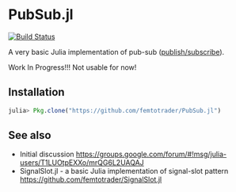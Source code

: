 # PubSub.jl

[![Build Status](https://travis-ci.org/femtotrader/PubSub.jl.svg?branch=master)](https://travis-ci.org/femtotrader/PubSub.jl)

A very basic Julia implementation of pub-sub ([publish/subscribe](https://en.wikipedia.org/wiki/Publish%E2%80%93subscribe_pattern)).


Work In Progress!!! Not usable for now!

## Installation

```julia
julia> Pkg.clone("https://github.com/femtotrader/PubSub.jl")
```

## See also

 - Initial discussion https://groups.google.com/forum/#!msg/julia-users/T1LUOtpEXXo/mrQG6L2UAQAJ
 - SignalSlot.jl - a basic Julia implementation of signal-slot pattern https://github.com/femtotrader/SignalSlot.jl
